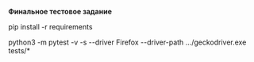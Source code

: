**Финальное тестовое задание**


pip install -r requirements

python3 -m pytest -v -s --driver Firefox --driver-path .../geckodriver.exe tests/*
